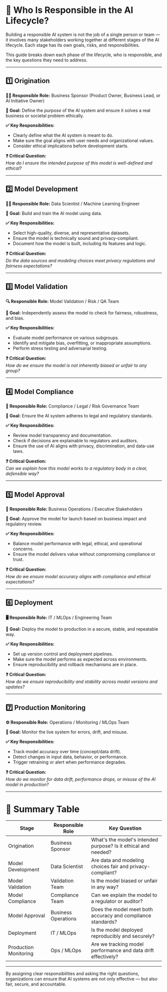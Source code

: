 # 📘 Who Is Responsible in the AI Lifecycle?

Building a responsible AI system is not the job of a single person or team — it involves many stakeholders working together at different stages of the AI lifecycle. Each stage has its own goals, risks, and responsibilities.

This guide breaks down each phase of the lifecycle, who is responsible, and the key questions they need to address.

---

## 1️⃣ Origination

**🧑‍💼 Responsible Role:** Business Sponsor (Product Owner, Business Lead, or AI Initiative Owner)

**🎯 Goal:** Define the *purpose* of the AI system and ensure it solves a real business or societal problem ethically.

**✅ Key Responsibilities:**
- Clearly define what the AI system is meant to do.
- Make sure the goal aligns with user needs and organizational values.
- Consider ethical implications before development starts.

**❓ Critical Question:**  
*How do I ensure the intended purpose of this model is well-defined and ethical?*

---

## 2️⃣ Model Development

**👩‍🔬 Responsible Role:** Data Scientist / Machine Learning Engineer

**🎯 Goal:** Build and train the AI model using data.

**✅ Key Responsibilities:**
- Select high-quality, diverse, and representative datasets.
- Ensure the model is technically sound and privacy-compliant.
- Document how the model is built, including its features and logic.

**❓ Critical Question:**  
*Do the data sources and modeling choices meet privacy regulations and fairness expectations?*

---

## 3️⃣ Model Validation

**🔍 Responsible Role:** Model Validation / Risk / QA Team

**🎯 Goal:** Independently assess the model to check for fairness, robustness, and bias.

**✅ Key Responsibilities:**
- Evaluate model performance on various subgroups.
- Identify and mitigate bias, overfitting, or inappropriate assumptions.
- Perform stress testing and adversarial testing.

**❓ Critical Question:**  
*How do we ensure the model is not inherently biased or unfair to any group?*

---

## 4️⃣ Model Compliance

**📜 Responsible Role:** Compliance / Legal / Risk Governance Team

**🎯 Goal:** Ensure the AI system adheres to legal and regulatory standards.

**✅ Key Responsibilities:**
- Review model transparency and documentation.
- Check if decisions are explainable to regulators and auditors.
- Ensure the use of AI aligns with privacy, discrimination, and data-use laws.

**❓ Critical Question:**  
*Can we explain how this model works to a regulatory body in a clear, defensible way?*

---

## 5️⃣ Model Approval

**🏢 Responsible Role:** Business Operations / Executive Stakeholders

**🎯 Goal:** Approve the model for launch based on business impact and regulatory review.

**✅ Key Responsibilities:**
- Balance model performance with legal, ethical, and operational concerns.
- Ensure the model delivers value without compromising compliance or trust.

**❓ Critical Question:**  
*How do we ensure model accuracy aligns with compliance and ethical expectations?*

---

## 6️⃣ Deployment

**🖥️ Responsible Role:** IT / MLOps / Engineering Team

**🎯 Goal:** Deploy the model to production in a secure, stable, and repeatable way.

**✅ Key Responsibilities:**
- Set up version control and deployment pipelines.
- Make sure the model performs as expected across environments.
- Ensure reproducibility and rollback mechanisms are in place.

**❓ Critical Question:**  
*How do we ensure reproducibility and stability across model versions and updates?*

---

## 7️⃣ Production Monitoring

**⚙️ Responsible Role:** Operations / Monitoring / MLOps Team

**🎯 Goal:** Monitor the live system for errors, drift, and misuse.

**✅ Key Responsibilities:**
- Track model accuracy over time (concept/data drift).
- Detect changes in input data, behavior, or performance.
- Trigger retraining or alert when performance degrades.

**❓ Critical Question:**  
*How do we monitor for data drift, performance drops, or misuse of the AI model in production?*

---

# 🧩 Summary Table

| Stage                  | Responsible Role        | Key Question                                                       |
|------------------------|-------------------------|---------------------------------------------------------------------|
| Origination            | Business Sponsor        | What's the model's intended purpose? Is it ethical and needed?     |
| Model Development      | Data Scientist          | Are data and modeling choices fair and privacy-compliant?          |
| Model Validation       | Validation Team         | Is the model biased or unfair in any way?                          |
| Model Compliance       | Compliance Team         | Can we explain the model to a regulator or auditor?                |
| Model Approval         | Business Operations     | Does the model meet both accuracy and compliance standards?        |
| Deployment             | IT / MLOps              | Is the model deployed reproducibly and securely?                   |
| Production Monitoring  | Ops / MLOps             | Are we tracking model performance and data drift effectively?      |

---

By assigning clear responsibilities and asking the right questions, organizations can ensure that AI systems are not only effective — but also fair, secure, and accountable.

